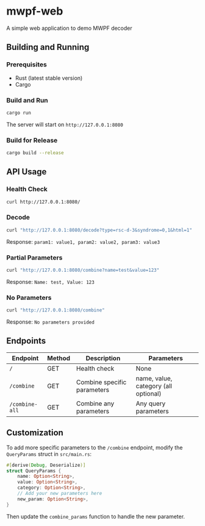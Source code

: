 # mwpf-web
A simple web application to demo MWPF decoder

## Building and Running

### Prerequisites
- Rust (latest stable version)
- Cargo

### Build and Run
```bash
cargo run
```

The server will start on `http://127.0.0.1:8080`

### Build for Release
```bash
cargo build --release
```

## API Usage

### Health Check
```bash
curl http://127.0.0.1:8080/
```

### Decode
```bash
curl "http://127.0.0.1:8080/decode?type=rsc-d-3&syndrome=0,1&html=1"
```
Response: `param1: value1, param2: value2, param3: value3`

### Partial Parameters
```bash
curl "http://127.0.0.1:8080/combine?name=test&value=123"
```
Response: `Name: test, Value: 123`

### No Parameters
```bash
curl "http://127.0.0.1:8080/combine"
```
Response: `No parameters provided`

## Endpoints

| Endpoint       | Method | Description                 | Parameters                           |
| -------------- | ------ | --------------------------- | ------------------------------------ |
| `/`            | GET    | Health check                | None                                 |
| `/combine`     | GET    | Combine specific parameters | name, value, category (all optional) |
| `/combine-all` | GET    | Combine any parameters      | Any query parameters                 |

## Customization

To add more specific parameters to the `/combine` endpoint, modify the `QueryParams` struct in `src/main.rs`:

```rust
#[derive(Debug, Deserialize)]
struct QueryParams {
    name: Option<String>,
    value: Option<String>,
    category: Option<String>,
    // Add your new parameters here
    new_param: Option<String>,
}
```

Then update the `combine_params` function to handle the new parameter. 